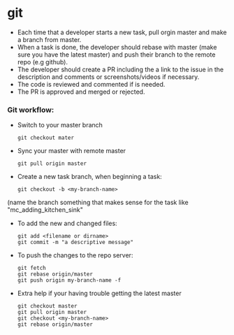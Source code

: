 # git
* Each time that a developer starts a new task, pull orgin master and make a branch from master.
* When a task is done, the developer should rebase with master (make sure you have the latest master) and push their branch to the remote repo (e.g github).
* The developer should create a PR including the a link to the issue in the description and comments or screenshots/videos if necessary.
* The code is reviewed and commented if is needed.
* The PR is approved and merged or rejected.

### Git workflow:
* Switch to your master branch

      git checkout mater
      
* Sync your master with remote master

      git pull origin master
      
* Create a new task branch, when beginning a task:

      git checkout -b <my-branch-name>

(name the branch something that makes sense for the task like "mc_adding_kitchen_sink"

* To add the new and changed files:

      git add <filename or dirname>
      git commit -m "a descriptive message"

* To push the changes to the repo server:
      
      git fetch
      git rebase origin/master
      git push origin my-branch-name -f
      
* Extra help if your having trouble getting the latest master

      git checkout master
      git pull origin master  
      git checkout <my-branch-name>
      git rebase origin/master
